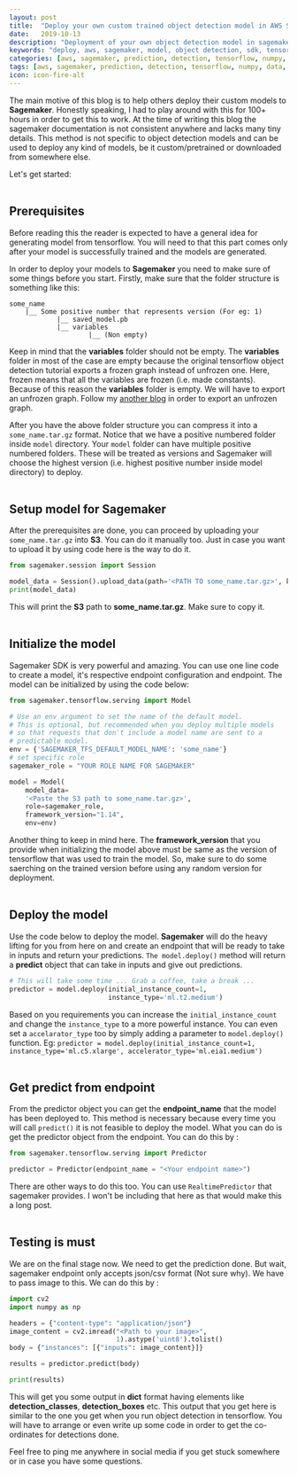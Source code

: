 ```yaml
---
layout: post
title:  "Deploy your own custom trained object detection model in AWS Sagemaker"
date:   2019-10-13
description: "Deployment of your own object detection model in sagemaker."
keywords: "deploy, aws, sagemaker, model, object detection, sdk, tensorflow"
categories: [aws, sagemaker, prediction, detection, tensorflow, numpy, data, images, code, programming, deployment, s3, cloudwatch]
tags: [aws, sagemaker, prediction, detection, tensorflow, numpy, data, images, code, programming, deployment, s3, cloudwatch]
icon: icon-fire-alt
---
```


The main motive of this blog is to help others deploy their custom models to **Sagemaker**. Honestly speaking, I had to play around with this for 100+ hours in order to get this to work. At the time of writing this blog the sagemaker documentation is not consistent anywhere and lacks many tiny details. This method is not specific to object detection models and can be used to deploy any kind of models, be it custom/pretrained or downloaded from somewhere else.

Let's get started: <br><br>

## Prerequisites

Before reading this the reader is expected to have a general idea for generating model from tensorflow. You will need to that this part comes only after your model is successfully trained and the models are generated.

In order to deploy your models to **Sagemaker** you need to make sure of some things before you start. Firstly, make sure that the folder structure is something like this:

```
some_name 
    |__ Some positive number that represents version (For eg: 1) 
            |__ saved_model.pb 
            |__ variables 
                    |__ (Non empty)
```

Keep in mind that the **variables** folder should not be empty. The **variables** folder in most of the case are empty because the original tensorflow object detection tutorial exports a frozen graph instead of unfrozen one. Here, frozen means that all the variables are frozen (i.e. made constants). Because of this reason the **variables** folder is empty. We will have to export an unfrozen graph. Follow my [another blog](https://prameshbajra.github.io/aws/sagemaker/prediction/detection/tensorflow/tensorflow-serving/numpy/data/images/code/programming/deployment/s3/cloudwatch/2019/12/14/export-unfrozen-graph-tensorflow-object-detection.html) in order to export an unfrozen graph.

After you have the above folder structure you can compress it into a `some_name.tar.gz` format. Notice that we have a positive numbered folder inside `model` directory. Your `model` folder can have multiple positive numbered folders. These will be treated as versions and Sagemaker will choose the highest version (i.e. highest positive number inside model directory) to deploy. 
<br><br>
## Setup model for Sagemaker

After the prerequisites are done, you can proceed by uploading your `some_name.tar.gz` into **S3**. You can do it manually too. Just in case you want to upload it by using code here is the way to do it.

```python
from sagemaker.session import Session

model_data = Session().upload_data(path='<PATH TO some_name.tar.gz>', key_prefix='model')
print(model_data)
```

This will print the **S3** path to **some_name.tar.gz**. Make sure to copy it.
<br><br>
## Initialize the model

Sagemaker SDK is very powerful and amazing. You can use one line code to create a model, it's respective endpoint configuration and endpoint. The model can be initialized by using the code below:

```python
from sagemaker.tensorflow.serving import Model

# Use an env argument to set the name of the default model.
# This is optional, but recommended when you deploy multiple models
# so that requests that don't include a model name are sent to a
# predictable model.
env = {'SAGEMAKER_TFS_DEFAULT_MODEL_NAME': 'some_name'}
# set specific role
sagemaker_role = "YOUR ROLE NAME FOR SAGEMAKER"

model = Model(
    model_data=
    '<Paste the S3 path to some_name.tar.gz>',
    role=sagemaker_role,
    framework_version="1.14",
    env=env)
```

Another thing to keep in mind here. The **framework_version** that you provide when initializing the model above must be same as the version of tensorflow that was used to train the model. So, make sure to do some saerching on the trained version before using any random version for deployment.
<br><br>
## Deploy the model

Use the code below to deploy the model. **Sagemaker** will do the heavy lifting for you from here on and create an endpoint that will be ready to take in inputs and return your predictions. `The model.deploy()` method will return a **predict** object that can take in inputs and give out predictions.

```python
# This will take some time ... Grab a coffee, take a break ...
predictor = model.deploy(initial_instance_count=1,
                         instance_type='ml.t2.medium')
```
Based on you requirements you can increase the `initial_instance_count` and change the `instance_type` to a more powerful instance. You can even set a `accelarator_type` too by simply adding a parameter to `model.deploy()` function. Eg: `predictor = model.deploy(initial_instance_count=1, instance_type='ml.c5.xlarge', accelerator_type='ml.eia1.medium')` 
<br><br>
## Get predict from endpoint

From the predictor object you can get the **endpoint_name** that the model has been deployed to. This method is necessary because every time you will call `predict()` it is not feasible to deploy the model. What you can do is get the predictor object from the endpoint. You can do this by :

```python
from sagemaker.tensorflow.serving import Predictor

predictor = Predictor(endpoint_name = "<Your endpoint name>")
```

There are other ways to do this too. You can use `RealtimePredictor` that sagemaker provides. I won't be including that here as that would make this a long post.
<br><br>
## Testing is must

We are on the final stage now. We need to get the prediction done. But wait, sagemaker endpoint only accepts json/csv format (Not sure why). We have to pass image to this. We can do this by :

```python
import cv2
import numpy as np

headers = {"content-type": "application/json"}
image_content = cv2.imread("<Path to your image>",
                           1).astype('uint8').tolist()
body = {"instances": [{"inputs": image_content}]}

results = predictor.predict(body)

print(results)
```

This will get you some output in **dict** format having elements like **detection_classes**, **detection_boxes** etc. This output  that you get here is similar to the one you get when you run object detection in tensorflow. You will have to arrange or even write up some code in order to get the co-ordinates for detections done.

Feel free to ping me anywhere in social media if you get stuck somewhere or in case you have some questions.



